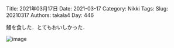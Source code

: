 ﻿Title: 2021年03月17日
Date: 2021-03-17
Category: Nikki
Tags: 
Slug: 20210317
Authors: takala4
Day: 446



鰻を食した．とてもおいしかった．


![image](https://i.imgur.com/vPLkLrc.jpg)


